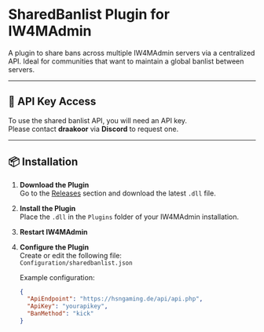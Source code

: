 # SharedBanlist Plugin for IW4MAdmin

A plugin to share bans across multiple IW4MAdmin servers via a centralized API. Ideal for communities that want to maintain a global banlist between servers.

---

## 🔑 API Key Access

To use the shared banlist API, you will need an API key.  
Please contact **draakoor** via **Discord** to request one.

---

## 📦 Installation

1. **Download the Plugin**  
   Go to the [Releases](https://github.com/draakoor/sharedbanlist/releases) section and download the latest `.dll` file.

2. **Install the Plugin**  
   Place the `.dll` in the `Plugins` folder of your IW4MAdmin installation.

3. **Restart IW4MAdmin**

4. **Configure the Plugin**  
   Create or edit the following file:  
   `Configuration/sharedbanlist.json`

   Example configuration:
   ```json
   {
     "ApiEndpoint": "https://hsngaming.de/api/api.php",
     "ApiKey": "yourapikey",
     "BanMethod": "kick"
   }
